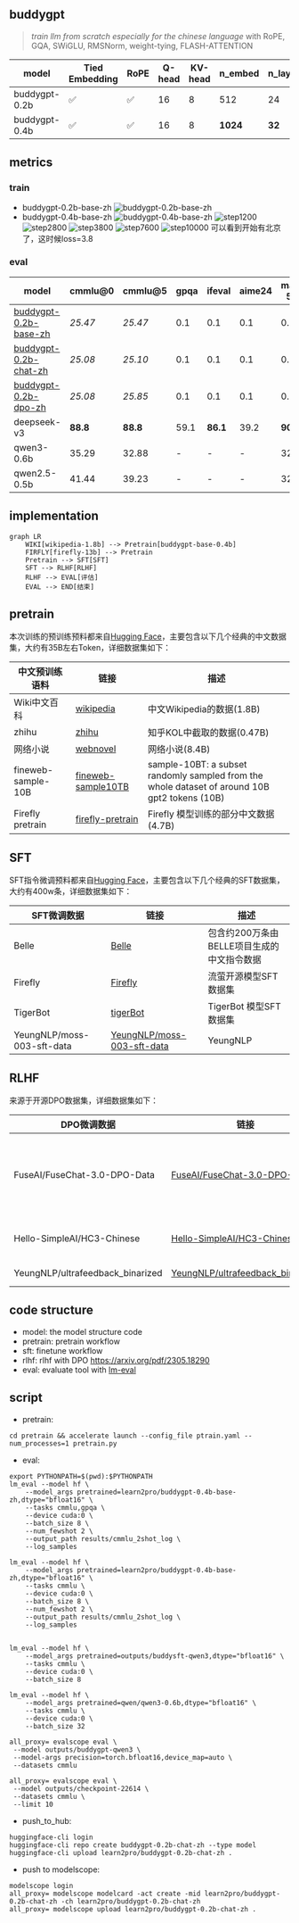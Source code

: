 ## buddygpt

> *train llm from scratch especially for the chinese language*
> with RoPE, GQA, SWiGLU, RMSNorm, weight-tying, FLASH-ATTENTION

|model|Tied Embedding|RoPE|Q-head|KV-head|n_embed|n_layer|seq_len|loss|
|-|-|-|-|-|-|-|-|-|
|buddygpt-0.2b|✅|✅|16|8|512|24|1024|4.6754|
|buddygpt-0.4b|✅|✅|16|8|**1024**|**32**|1024|4.6754|

## metrics

### train
- buddygpt-0.2b-base-zh
![buddygpt-0.2b-base-zh](static/buddygpt-0.2b-base-zh.png)
- buddygpt-0.4b-base-zh
![buddygpt-0.4b-base-zh](static/buddygpt-0.2b-base-zh.png)
![step1200](static/step1200.png)
![step2800](static/step2800.png)
![step3800](static/step3800.png)
![step7600](static/step7600.png)
![step10000](static/step10000.png) 可以看到开始有北京了，这时候loss=3.8
 

### eval
|model|cmmlu@0|cmmlu@5|gpqa|ifeval|aime24|math-500|livecodebench|
|-|-|-|-|-|-|-|-|
|[buddygpt-0.2b-base-zh](https://huggingface.co/learn2pro/buddygpt-0.2b-base-zh)|*25.47*|*25.47*|0.1|0.1|0.1|0.1|0.1|
|[buddygpt-0.2b-chat-zh](https://huggingface.co/learn2pro/buddygpt-0.2b-chat-zh)|*25.08*|*25.10*|0.1|0.1|0.1|0.1|0.1|
|[buddygpt-0.2b-dpo-zh](https://huggingface.co/learn2pro/buddygpt-0.2b-chat-zh)|*25.08*|*25.85*|0.1|0.1|0.1|0.1|0.1|
|deepseek-v3|**88.8**|**88.8**|59.1|**86.1**|39.2|**90.2**|37.6|
|qwen3-0.6b|35.29|32.88|-|-|-|32.44|-|
|qwen2.5-0.5b|41.44|39.23|-|-|-|32.44|-|

## implementation

```mermaid
graph LR
    WIKI[wikipedia-1.8b] --> Pretrain[buddygpt-base-0.4b]
    FIRFLY[firefly-13b] --> Pretrain
    Pretrain --> SFT[SFT]
    SFT --> RLHF[RLHF]
    RLHF --> EVAL[评估]
    EVAL --> END[结束]
```

## pretrain

本次训练的预训练预料都来自[Hugging Face](https://huggingface.co/)，主要包含以下几个经典的中文数据集，大约有35B左右Token，详细数据集如下：

| 中文预训练语料    | 链接                                                         | 描述                                            |
| ----------------- | ------------------------------------------------------------ | ----------------------------------------------- |
| Wiki中文百科      | [wikipedia](https://huggingface.co/datasets/pleisto/wikipedia-cn-20230720-filtered) | 中文Wikipedia的数据(1.8B)  |
| zhihu             | [zhihu](https://huggingface.co/datasets/wangrui6/Zhihu-KOL)  | 知乎KOL中截取的数据(0.47B)          |
| 网络小说      | [webnovel](https://huggingface.co/datasets/wdndev/webnovel-chinese) | 网络小说(8.4B)                             |
| fineweb-sample-10B | [fineweb-sample10TB](https://huggingface.co/datasets/HuggingFaceFW/fineweb) | sample-10BT: a subset randomly sampled from the whole dataset of around 10B gpt2 tokens (10B) |
| Firefly pretrain | [firefly-pretrain](https://huggingface.co/datasets/YeungNLP/firefly-pretrain-dataset) | Firefly 模型训练的部分中文数据(4.7B) |

## SFT

SFT指令微调预料都来自[Hugging Face](https://huggingface.co/)，主要包含以下几个经典的SFT数据集，大约有400w条，详细数据集如下：

| SFT微调数据 | 链接                                                         | 描述                                       |
| ----------- | ------------------------------------------------------------ | ------------------------------------------ |
| Belle       | [Belle](https://huggingface.co/datasets/BelleGroup/train_2M_CN) | 包含约200万条由BELLE项目生成的中文指令数据 |
| Firefly     | [Firefly](https://huggingface.co/datasets/YeungNLP/firefly-train-1.1M) | 流萤开源模型SFT数据集                      |
| TigerBot    | [tigerBot](https://huggingface.co/datasets/TigerResearch/sft_zh) | TigerBot 模型SFT数据集                     |
| YeungNLP/moss-003-sft-data |[YeungNLP/moss-003-sft-data](https://huggingface.co/datasets/YeungNLP/moss-003-sft-data)|YeungNLP|

## RLHF

来源于开源DPO数据集，详细数据集如下：

| DPO微调数据 | 链接                                                         | 描述                                       |
| ----------- | ------------------------------------------------------------ | ------------------------------------------ |
| FuseAI/FuseChat-3.0-DPO-Data       | [FuseAI/FuseChat-3.0-DPO-Data](https://huggingface.co/datasets/FuseAI/FuseChat-3.0-DPO-Data/viewer/default/train?row=0&views%5B%5D=train) | 包含约200万条由BELLE项目生成的中文指令数据 |
| Hello-SimpleAI/HC3-Chinese     | [Hello-SimpleAI/HC3-Chinese](https://huggingface.co/datasets/Hello-SimpleAI/HC3-Chinese) | 流萤开源模型SFT数据集                      |
|YeungNLP/ultrafeedback_binarized|[YeungNLP/ultrafeedback_binarized](https://huggingface.co/datasets/YeungNLP/ultrafeedback_binarized)|YeungNLP DPO|

## code structure

- model: the model structure code
- pretrain: pretrain workflow
- sft: finetune workflow
- rlhf: rlhf with DPO https://arxiv.org/pdf/2305.18290
- eval: evaluate tool with [lm-eval](https://github.com/EleutherAI/lm-evaluation-harness)

## script

- pretrain: 
```
cd pretrain && accelerate launch --config_file ptrain.yaml --num_processes=1 pretrain.py
```
- eval: 
```shell
export PYTHONPATH=$(pwd):$PYTHONPATH
lm_eval --model hf \
    --model_args pretrained=learn2pro/buddygpt-0.4b-base-zh,dtype="bfloat16" \
    --tasks cmmlu,gpqa \
    --device cuda:0 \
    --batch_size 8 \
    --num_fewshot 2 \
    --output_path results/cmmlu_2shot_log \
    --log_samples

lm_eval --model hf \
    --model_args pretrained=learn2pro/buddygpt-0.4b-base-zh,dtype="bfloat16" \
    --tasks cmmlu \
    --device cuda:0 \
    --batch_size 8 \
    --num_fewshot 2 \
    --output_path results/cmmlu_2shot_log \
    --log_samples


lm_eval --model hf \
    --model_args pretrained=outputs/buddysft-qwen3,dtype="bfloat16" \
    --tasks cmmlu \
    --device cuda:0 \
    --batch_size 8

lm_eval --model hf \
    --model_args pretrained=qwen/qwen3-0.6b,dtype="bfloat16" \
    --tasks cmmlu \
    --device cuda:0 \
    --batch_size 32

all_proxy= evalscope eval \
 --model outputs/buddygpt-qwen3 \
 --model-args precision=torch.bfloat16,device_map=auto \
 --datasets cmmlu

all_proxy= evalscope eval \
 --model outputs/checkpoint-22614 \
 --datasets cmmlu \
 --limit 10
```

- push_to_hub:
```
huggingface-cli login
huggingface-cli repo create buddygpt-0.2b-chat-zh --type model
huggingface-cli upload learn2pro/buddygpt-0.2b-chat-zh .
```

- push to modelscope:
```
modelscope login
all_proxy= modelscope modelcard -act create -mid learn2pro/buddygpt-0.2b-chat-zh -ch learn2pro/buddygpt-0.2b-chat-zh
all_proxy= modelscope upload learn2pro/buddygpt-0.2b-chat-zh .
```


